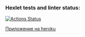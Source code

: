 ### Hexlet tests and linter status:
[![Actions Status](https://github.com/Sergoff1/java-project-lvl5/workflows/hexlet-check/badge.svg)](https://github.com/Sergoff1/java-project-lvl5/actions)


[Приложение на heroku]()